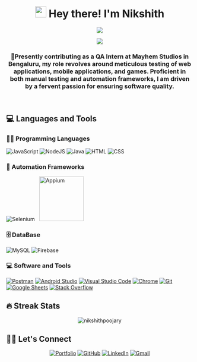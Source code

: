 <h1 align="center">
 <img src="https://media.giphy.com/media/hvRJCLFzcasrR4ia7z/giphy.gif" width="30">
 Hey there! I'm Nikshith
</h1>
<p align= "center"><img src="https://img.freepik.com/free-vector/software-tester-concept-illustration_114360-12815.jpg?size=626&ext=jpg&ga=GA1.1.1567250050.1715069011&semt=ais" ></p>

<!-- Typing SVG by DenverCoder1 - https://github.com/DenverCoder1/readme-typing-svg -->
<p align="center">
  <a><img src="https://readme-typing-svg.herokuapp.com?lines=About+me+&center=true&width=380&height=45"></a>
</p>


<h3 align="center">🔭Presently contributing as a QA Intern at Mayhem Studios in Bengaluru, my role revolves around meticulous testing of web applications, mobile applications, and games. Proficient in both manual testing and automation frameworks, I am driven by a fervent passion for ensuring software quality.</h3>

<br />

## 💻 Languages and Tools

### 👨‍💻 Programming Languages


<p>
<a><img alt="JavaScript" src="https://img.shields.io/badge/JavaScript%20-%23F7DF1E.svg?logo=javascript&logoColor=black"></a>
<a><img alt="NodeJS" src="https://img.shields.io/badge/Node.js%20-%2343853D.svg?logo=node.js&logoColor=white"></a>
<a><img alt="Java" src="https://img.shields.io/badge/Java-%23007396.svg?logo=java&logoColor=white"></a>
<a><img alt="HTML" src="https://img.shields.io/badge/HTML%20-%23E34F26.svg?logo=html5&logoColor=white"></a>
<a><img alt="CSS" src="https://img.shields.io/badge/CSS%20-%231572B6.svg?logo=css3&logoColor=white"></a>

 ### 🧰 Automation Frameworks
 <p>
	 <a><img alt="Selenium" src="https://upload.wikimedia.org/wikipedia/commons/thumb/archive/9/9f/20210927004630%21Selenium_logo.svg/120px-Selenium_logo.svg.png"></a>&nbsp;&nbsp;
	 <a href="https://appium.io/docs/en/latest/quickstart/"><img alt="Appium" src="https://appium.io/docs/en/latest/assets/images/appium-logo-horiz.png" style="width:120px;"></a>
</p>

### 🗄️ DataBase

 <p>
    <a><img alt="MySQL" src="https://img.shields.io/badge/MySQL-%2300f.svg?logo=mysql&logoColor=white"></a>
    <a><img alt="Firebase" src ="https://img.shields.io/badge/Firebase-%23316192.svg?logo=firebase&logoColor=white"></a>
 </p>
 

### 💻 Software and Tools
<p>
    <a href="#"><img alt="Postman" src="https://img.shields.io/badge/Postman-FF6C37?logo=postman&logoColor=white"></a>
    <a href="#"><img alt="Android Studio" src="https://img.shields.io/badge/Android%20Studio-008678.svg?logo=android-studio&logoColor=white"></a>
    <a href="#"><img alt="Visual Studio Code" src="https://img.shields.io/badge/Visual%20Studio%20Code-0078d7.svg?logo=visual-studio-code&logoColor=white"></a>
    <a href="#"><img alt="Chrome" src="https://img.shields.io/badge/Chrome-3DDC84?logo=google-chrome&logoColor=white"></a>
    <a href="#"><img alt="Git" src="https://img.shields.io/badge/Git%20-%23F05033.svg?logo=git&logoColor=white"></a>
    <a href="#"><img alt="Google Sheets" src="https://img.shields.io/badge/Google%20Sheets%20-%2334A853.svg?logo=google%20sheets&logoColor=white"></a>
    <a href="#"><img alt="Stack Overflow" src="https://img.shields.io/badge/-Stack%20Overflow-FE7A16?logo=stack-overflow&logoColor=white"></a>

</p>



   ## 🔥 Streak Stats

   <p align = "center"><img src="https://github-readme-streak-stats.herokuapp.com/?user=nikshithpoojary" alt="nikshithpoojary" /></p>

   ## 🙋‍♂ Let's Connect

<p align= "center">
	<a href="https://nikshith-portfolio.netlify.app/" target="_blank"><img src="https://img.icons8.com/bubbles/50/000000/web.png" alt="Portfolio"/></a>
	<a href="https://github.com/NIKSHITHPOOJARY" target="_blank"><img src="https://img.icons8.com/bubbles/50/000000/github.png" alt="GitHub"/></a>
	<a href="https://www.linkedin.com/in/nikshith-poojary/" target="_blank"><img src="https://img.icons8.com/bubbles/50/000000/linkedin.png" alt="LinkedIn"/></a>
	<a href="mailto:nikshithpoojary143@gmail.com" target="_blank"><img src="https://img.icons8.com/bubbles/50/000000/gmail.png" alt="Gmail"/></a>
</p>

